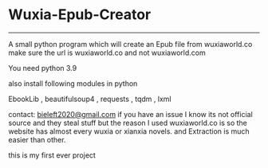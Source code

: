 # Wuxia-Epub-Creator
-------------------------------------------------------------------------------
A small python program which will create an Epub file from wuxiaworld.co  
make sure the url is wuxiaworld.co and not wuxiaworld.com

You need python 3.9

also install following modules in python

EbookLib ,
beautifulsoup4 ,
requests ,
tqdm ,
lxml

contact: bieleft2020@gmail.com if you have an issue
I know its not official source and they steal stuff but
the reason I used wuxiaworld.co is so the website has almost every wuxia or xianxia novels. and Extraction is much easier than other. 

this is my first ever project
